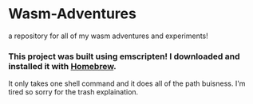 # Wasm-Adventures
a repository for all of my wasm adventures and experiments!


### This project was built using emscripten! I downloaded and installed it with [Homebrew](https://brew.sh).
It only takes one shell command and it does all of the path buisness. I'm tired so sorry for the trash explaination.
